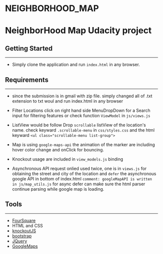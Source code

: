 #  NEIGHBORHOOD_MAP

# NeighborHood Map Udacity project

## Getting Started 
---------
*  Simply clone the application and run `index.html` in any browser. 

## Requirements
-------
* since the submission is in gmail with zip file. simply changed all of .txt extension to txt woul and run index.html in any browser

* Filter Locations click on right hand side MenuDropDown for a Search input for filtering features or check function `ViewModel` in `js/views.js`

*  ListView would be follow Drop `scrollable` listView of the location's name. check keyward `.scrollable-menu` in `css/styles.css` and the html keyward `<ul class="scrollable-menu list-group">`

* Map is using `google-maps-api` the animation of the marker are including hover color change and onClick for bouncing. 

* Knockout usage are included in `view_models.js` binding 

* Asynchronous API request onlied used twice, one is in `views.js` for obtaining the street and city of the location and `defer` the asynchronous google API in bottom of index.html `comment: googleMapAPI is written in js/map_utils.js` for async defer can make sure the html parser continue parsing while google map is loading.



## Tools
---
* [FourSquare](https://developer.foursquare.com/)
*  HTML and CSS 
* [knockoutJS](https://github.com/knockout/knockout/commit/09dae4db720d28cf85a1cad87f2fca95a3eed79d)
* [bootstrap](https://getbootstrap.com/)
* [JQuery](https://ajax.googleapis.com/ajax/libs/jquery/3.2.1/jquery.min.js)
* [GoogleMaps](https://cloud.google.com/maps-platform/)